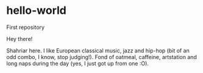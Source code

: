 # hello-world
First repository

Hey there!

Shahriar here. I like European classical music, jazz and hip-hop (bit of an odd combo, I know, stop judging!).
Fond of oatmeal, caffeine, artstation and long naps during the day (yes, I just got up from one :O).

